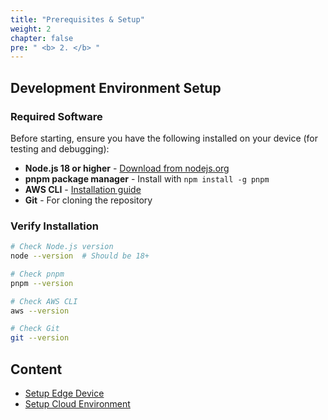 ```yaml
---
title: "Prerequisites & Setup"
weight: 2
chapter: false
pre: " <b> 2. </b> "
---
```


## Development Environment Setup

### Required Software

Before starting, ensure you have the following installed on your device (for testing and debugging):

- **Node.js 18 or higher** - [Download from nodejs.org](https://nodejs.org/)
- **pnpm package manager** - Install with `npm install -g pnpm`
- **AWS CLI** - [Installation guide](https://docs.aws.amazon.com/cli/latest/userguide/getting-started-install.html)
- **Git** - For cloning the repository

### Verify Installation

```bash
# Check Node.js version
node --version  # Should be 18+

# Check pnpm
pnpm --version

# Check AWS CLI
aws --version

# Check Git
git --version
```

## Content

- [Setup Edge Device](2.1-setupedge/)
- [Setup Cloud Environment](2.2-setupcloud/)
